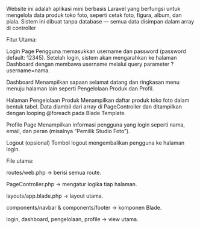 Website ini adalah aplikasi mini berbasis Laravel yang berfungsi untuk mengelola data produk toko foto, seperti cetak foto, figura, album, dan piala.
Sistem ini dibuat tanpa database — semua data disimpan dalam array di controller

Fitur Utama:

Login Page
Pengguna memasukkan username dan password (password default: 12345).
Setelah login, sistem akan mengarahkan ke halaman Dashboard dengan membawa username melalui query parameter ?username=nama.

Dashboard
Menampilkan sapaan selamat datang dan ringkasan menu menuju halaman lain seperti Pengelolaan Produk dan Profil.

Halaman Pengelolaan Produk
Menampilkan daftar produk toko foto dalam bentuk tabel.
Data diambil dari array di PageController dan ditampilkan dengan looping @foreach pada Blade Template.

Profile Page
Menampilkan informasi pengguna yang login seperti nama, email, dan peran (misalnya “Pemilik Studio Foto”).

Logout (opsional)
Tombol logout mengembalikan pengguna ke halaman login.

File utama:

routes/web.php → berisi semua route.

PageController.php → mengatur logika tiap halaman.

layouts/app.blade.php → layout utama.

components/navbar & components/footer → komponen Blade.

login, dashboard, pengelolaan, profile → view utama.
